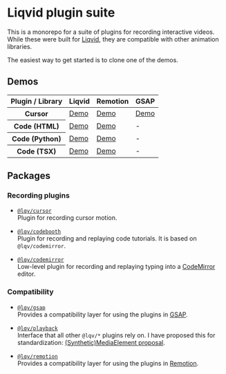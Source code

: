 # Liqvid plugin suite

This is a monorepo for a suite of plugins for recording interactive videos. While these were built for [Liqvid](https://liqvidjs.org/), they are compatible with other animation libraries.

The easiest way to get started is to clone one of the demos.

## Demos

<table>
  <thead>
    <tr>
      <th>Plugin / Library</th>
      <th scope="col">Liqvid</th>
      <th scope="col">Remotion</th>
      <th scope="col">GSAP</th>
    </tr>
  </thead>
  <tbody>
    <tr>
      <th>Cursor</th>
      <td>
        <a href="https://github.com/liqvidjs/plugins/tree/main/demos/liqvid/cursor">Demo</a>
      </td>
      <td>
        <a href="https://github.com/liqvidjs/plugins/tree/main/demos/remotion/cursor">Demo</a>
      </td>
      <td>
        <a href="https://github.com/liqvidjs/plugins/tree/main/demos/gsap/cursor">Demo</a>
      </td>
    </tr>
    <tr>
      <th>Code (HTML)</th>
      <td>
        <a href="https://github.com/liqvidjs/plugins/tree/main/demos/liqvid/codebooth-html">Demo</a>
      </td>
      <td>
        <a href="https://github.com/liqvidjs/plugins/tree/main/demos/remotion/codebooth-html">Demo</a>
      </td>
      <td>
        -
      </td>
    </tr>
    <tr>
      <th>Code (Python)</th>
      <td>
        <a href="https://github.com/liqvidjs/plugins/tree/main/demos/liqvid/codebooth-python">Demo</a>
      </td>
      <td>
        <a href="https://github.com/liqvidjs/plugins/tree/main/demos/remotion/codebooth-python">Demo</a>
      </td>
      <td>
        -
      </td>
    </tr>
    <tr>
      <th>Code (TSX)</th>
      <td>
        <a href="https://github.com/liqvidjs/plugins/tree/main/demos/liqvid/codebooth-tsx">Demo</a>
      </td>
      <td>
        <a href="https://github.com/liqvidjs/plugins/tree/main/demos/remotion/codebooth-tsx">Demo</a>
      </td>
      <td>
        -
      </td>
    </tr>
  </tbody>
</table>

## Packages

### Recording plugins
* [`@lqv/cursor`](https://github.com/liqvidjs/plugins/tree/main/packages/cursor)  
  Plugin for recording cursor motion.

* [`@lqv/codebooth`](https://github.com/liqvidjs/plugins/tree/main/packages/codebooth)  
  Plugin for recording and replaying code tutorials. It is based on `@lqv/codemirror`.

* [`@lqv/codemirror`](https://github.com/liqvidjs/plugins/tree/main/packages/codemirror)  
  Low-level plugin for recording and replaying typing into a [CodeMirror](https://codemirror.net/6/docs/ref/) editor.

### Compatibility
* [`@lqv/gsap`](https://github.com/liqvidjs/plugins/tree/main/packages/gsap)  
  Provides a compatibility layer for using the plugins in [GSAP](https://greensock.com/gsap/).

* [`@lqv/playback`](https://github.com/liqvidjs/plugins/tree/main/packages/playback)  
  Interface that all other `@lqv/*` plugins rely on. I have proposed this for standardization: [(Synthetic)MediaElement proposal](https://github.com/whatwg/dom/issues/1098).

* [`@lqv/remotion`](https://github.com/liqvidjs/plugins/tree/main/packages/remotion)  
  Provides a compatibility layer for using the plugins in [Remotion](https://www.remotion.dev/).
